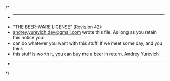 /*
 * ----------------------------------------------------------------------------
 * "THE BEER-WARE LICENSE" (Revision 42):
 * <andrey.yurevich.dev@gmail.com> wrote this file.  As long as you retain this notice you 
 * can do whatever you want with this stuff. If we meet some day, and you think
 * this stuff is worth it, you can buy me a beer in return.  Andrey Yurevich
 * ----------------------------------------------------------------------------
 */
